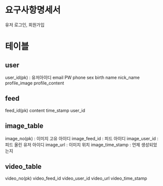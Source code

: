 # 요구사항명세서
유저 로그인, 회원가입


# 테이블
## user
user_id(pk) : 유저아이디
email
PW
phone
sex
birth
name
nick_name
profile_image
profile_content
## feed
feed_id(pk)
content
time_stamp
user_id

## image_table
image_no(pk) : 이미지 고유 아이디
image_feed_id : 피드 아이디
image_user_id : 피드 올린 유저 아이디
image_url : 이미지 위치
image_time_stamp : 언제 생성되었는지

## video_table
video_no(pk)
video_feed_id
video_user_id
video_url
video_time_stamp





 
